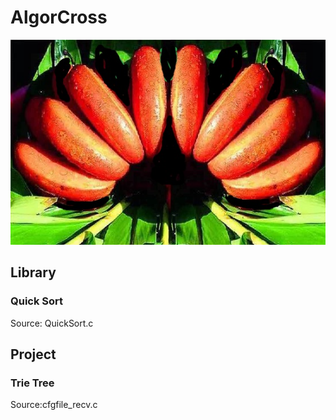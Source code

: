 # AlgorCross
![banwei LOGO](/banwei.jpg)

## Library
### Quick Sort  
  Source: QuickSort.c
## Project
### Trie Tree  
  Source:cfgfile_recv.c
